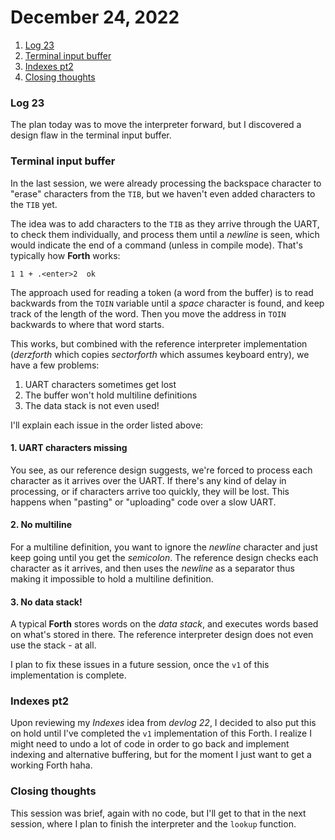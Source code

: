 # December 24, 2022

1. [Log 23](#log-23)
2. [Terminal input buffer](#terminal-input-buffer)
3. [Indexes pt2](#indexes-pt2)
4. [Closing thoughts](#closing-thoughts)

### Log 23

The plan today was to move the interpreter forward, but I discovered a design flaw in the terminal input buffer.

### Terminal input buffer

In the last session, we were already processing the backspace character to "erase" characters from the `TIB`, but we haven't even added characters to the `TIB` yet.

The idea was to add characters to the `TIB` as they arrive through the UART, to check them individually, and process them until a _newline_ is seen, which would indicate the end of a command (unless in compile mode). That's typically how **Forth** works:

```
1 1 + .<enter>2  ok
```

The approach used for reading a token (a word from the buffer) is to read backwards from the `TOIN` variable until a _space_ character is found, and keep track of the length of the word. Then you move the address in `TOIN` backwards to where that word starts.

This works, but combined with the reference interpreter implementation (_derzforth_ which copies _sectorforth_ which assumes keyboard entry), we have a few problems:

1. UART characters sometimes get lost
2. The buffer won't hold multiline definitions
3. The data stack is not even used!

I'll explain each issue in the order listed above:

#### 1. UART characters missing

You see, as our reference design suggests, we're forced to process each character as it arrives over the UART. If there's any kind of delay in processing, or if characters arrive too quickly, they will be lost. This happens when "pasting" or "uploading" code over a slow UART.

#### 2. No multiline

For a multiline definition, you want to ignore the _newline_ character and just keep going until you get the _semicolon_. The reference design checks each character as it arrives, and then uses the _newline_ as a separator thus making it impossible to hold a multiline definition.

#### 3. No data stack!

A typical **Forth** stores words on the _data stack_, and executes words based on what's stored in there. The reference interpreter design does not even use the stack - at all.

I plan to fix these issues in a future session, once the `v1` of this implementation is complete.

### Indexes pt2

Upon reviewing my _Indexes_ idea from _devlog 22_, I decided to also put this on hold until I've completed the `v1` implementation of this Forth. I realize I might need to undo a lot of code in order to go back and implement indexing and alternative buffering, but for the moment I just want to get a working Forth haha.

### Closing thoughts

This session was brief, again with no code, but I'll get to that in the next session, where I plan to finish the interpreter and the `lookup` function.
